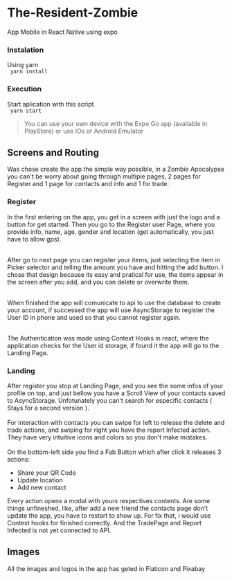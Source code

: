 # The-Resident-Zombie
App Mobile in React Native using expo

### Instalation 
Using yarn </br>
<code> yarn install </code></br>

### Execution
Start aplication with this script </br>
<code> yarn start </code>
<blockquote>You can use your own device with the Expo Go app (avaliable in PlayStore) or use IOs or Android Emulator</blockquote> 

## Screens and Routing
Was chose create the app the simple way possible, in a Zombie Apocalypse you can't be worry about going through multiple pages, 2 pages for Register and 1 page 
for contacts and info and 1 for trade.

### Register
In the first entering on the app, you get in a screen with just the logo and a button for get started. Then you go to the Register user Page, 
where you provide info, name, age, gender and location (get automatically, you just have to allow gps). </br></br>

After go to next page you can register your items, just selecting the item in Picker selector and telling the amount you have and hitting the add button. 
I chose that design because its easy and pratical for use, the items appear  in the screen after you add, and you can delete or overwrite them. </br></br>

When finished the app will comunicate to api to use the database to create your account, if successed the app will use AsyncStorage to register the User ID in phone and used
so that you cannot register again. </br></br>

The Authentication was made using Context Hooks in react, where the application checks for the User id storage, if found it the app will go to the Landing Page.

### Landing
After register you stop at Landing Page, and you see the some infos of your profile on top, and just bellow you have a Scroll View of your contacts saved
to AsyncStorage. Unfotunately you can't search for especific contacts ( Stays for a second version ). </br></br>
For interaction with contacts you can swipe for left to release the delete and trade actions, and swiping for right you have the report infected action.
They have very intuitive icons and colors so you don't make mistakes.</br></br>
On the bottom-left side you find a Fab Button which after click it releases 3 actions:
<ul>
  <li> Share your QR Code </li>
  <li> Update location </li>
  <li> Add new contact </li>
</ul>
Every action opens a modal with yours respectives contents. 
Are some things unfineshed, like, after add a new friend the contacts page don't update the app, you have to restart to show up. For fix that, i would use Context hooks for finished correctly. And the TradePage and Report Infected is not yet connected to API.

## Images
All the images and logos in the app has geted in Flaticon and Pixabay
